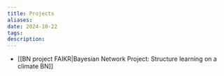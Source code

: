 ```yaml
---
title: Projects
aliases: 
date: 2024-10-22
tags: 
description:
---
```


- [[BN project FAIKR|Bayesian Network Project: Structure learning on a climate BN]]


